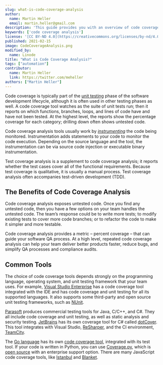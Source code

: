 ```yaml
---
slug: what-is-code-coverage-analysis
author:
  name: Martin Heller
  email: martin.heller@gmail.com
description: 'This guide provides you with an overview of code coverage analysis, a method of exposing untested code which provides a metric that your QA team can use to improve.'
keywords: ['code coverage analysis']
license: '[CC BY-ND 4.0](https://creativecommons.org/licenses/by-nd/4.0)'
published: 2021-02-15
image: CodeCoverageAnalysis.png
modified_by:
  name: Linode
title: "What is Code Coverage Analysis?"
tags: ["automation"]
contributor:
  name: Martin Heller
  link: https://twitter.com/meheller
authors: ["Martin Heller"]
---
```

Code coverage is typically part of the [unit testing](/docs/guides/what-is-unit-testing/) phase of the software development lifecycle, although it is often used in other testing phases as well. A code coverage tool watches as the suite of unit tests run; then it reports on which functions, branches, loops, and lines of code have and have not been tested. At the highest level, the reports show the percentage coverage for each category; drilling down often shows untested code.

Code coverage analysis tools usually work by [*instrumenting*](https://en.wikipedia.org/wiki/Instrumentation_(computer_programming)) the code being monitored. Instrumentation adds statements to your code to monitor the code execution. Depending on the source language and the tool, the instrumentation can be via source code injection or executable binary instrumentation.

Test coverage analysis is a supplement to code coverage analysis; it reports whether the test cases cover all of the functional requirements. Because test coverage is qualitative, it is usually a manual process. Test coverage analysis often accompanies test-driven development (TDD).

## The Benefits of Code Coverage Analysis

Code coverage analysis exposes untested code. Once you find any untested code, then you have a few options on your team handles the untested code. The team’s response could be to write more tests; to modify existing tests to cover more code branches; or to refactor the code to make it simpler and more testable.

Code coverage analysis provides a metric – percent coverage – that can guide your software QA process. At a high level, repeated code coverage analysis can help your team deliver better products faster, reduce bugs, and simplify QA processes and compliance audits.

## Common Tools

The choice of code coverage tools depends strongly on the programming language, operating system, and unit testing framework that your team uses. For example, [Visual Studio Enterprise](https://visualstudio.microsoft.com/vs/enterprise/) has a code coverage tool integrated with the IDE and has code coverage and unit testing for all its supported languages. It also supports some third-party and open source unit testing frameworks, such as [NUnit](https://marketplace.visualstudio.com/items?itemName=NUnitDevelopers.NUnit3TestAdapter).

[Parasoft](https://www.parasoft.com/) produces commercial testing tools for Java, C/C++, and C#. They all include code coverage and unit testing, as well as static analysis and security testing. [JetBrains](https://www.jetbrains.com/) has its own coverage tool for C# called [dotCover](https://www.jetbrains.com/help/dotcover/Running_Coverage_Analysis_from_the_Command_LIne.html). This tool integrates with Visual Studio, [ReSharper](https://www.jetbrains.com/resharper/), and the CI environment, [TeamCity](https://www.jetbrains.com/teamcity/).

The [Go language](/docs/guides/beginners-guide-to-go/) has its own [code coverage tool](https://golang.org/cmd/cover/), integrated with its test tool. If your code is written in Python, you can use [Coverage.py](https://coverage.readthedocs.io/), which is [open source](https://github.com/nedbat/coveragepy/) with an enterprise support option. There are many JavaScript code coverage tools, like [Istanbul](https://istanbul.js.org/) and [Blanket](https://www.npmjs.com/package/blanket).

